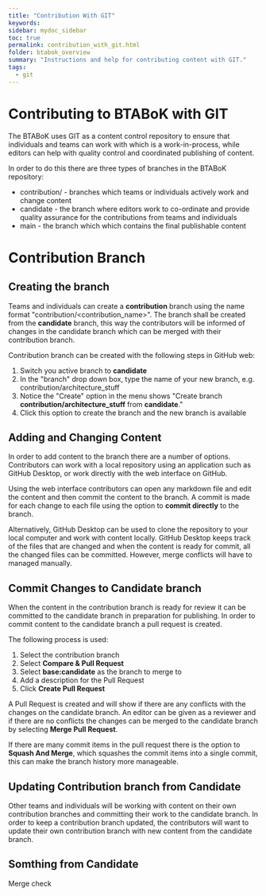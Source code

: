```yaml
---
title: "Contribution With GIT"
keywords: 
sidebar: mydoc_sidebar
toc: true
permalink: contribution_with_git.html
folder: btabok_overview
summary: "Instructions and help for contributing content with GIT."
tags: 
  - git
---
```


# Contributing to BTABoK with GIT

The BTABoK uses GIT as a content control repository to ensure that individuals and teams can work with which is a work-in-process, while editors can help with quality control and coordinated publishing of content.

In order to do this there are three types of branches in the BTABoK repository:

- contribution/<name> - branches which teams or individuals actively work and change content
- candidate - the branch where editors work to co-ordinate and provide quality assurance for the contributions from teams and individuals
- main - the branch which which contains the final publishable content



# Contribution Branch

## Creating the branch

Teams and individuals can create a **contribution** branch using the name format "contribution/<contribution_name>". The branch shall be created from the **candidate** branch, this way the contributors will be informed of changes in the candidate branch which can be merged with their contribution branch.

Contribution branch can be created with the following steps in GitHub web:

1. Switch you active branch to **candidate**
2. In the "branch" drop down box, type the name of your new branch, e.g. contribution/architecture_stuff
3. Notice the "Create" option in the menu shows "Create branch **contribution/architecture_stuff** from **candidate**."
4. Click this option to create the branch and the new branch is available

## Adding and Changing Content

In order to add content to the branch there are a number of options. Contributors can work with a local repository using an application such as GitHub Desktop, or work directly with the web interface on GitHub.

Using the web interface contributors can open any markdown file and edit the content and then commit the content to the branch. A commit is made for each change to each file using the option to **commit directly** to the branch.

Alternatively, GitHub Desktop can be used to clone the repository to your local computer and work with content locally. GitHub Desktop keeps track of the files that are changed and when the content is ready for commit, all the changed files can be committed. However, merge conflicts will have to managed manually.

## Commit Changes to Candidate branch

When the content in the contribution branch is ready for review it can be committed to the candidate branch in preparation for publishing. In order to commit content to the candidate branch a pull request is created.

The following process is used:

1. Select the contribution branch
2. Select **Compare & Pull Request**
3. Select **base:candidate** as the branch to merge to
4. Add a description for the Pull Request
5. Click **Create Pull Request**

A Pull Request is created and will show if there are any conflicts with the changes on the candidate branch. An editor can be given as a reviewer and if there are no conflicts the changes can be merged to the candidate branch by selecting **Merge Pull Request**.

If there are many commit items in the pull request there is the option to **Squash And Merge**, which squashes the commit items into a single commit, this can make the branch history more manageable.

## Updating Contribution branch from Candidate

Other teams and individuals will be working with content on their own contribution branches and committing their work to the candidate branch. In order to keep a contribution branch updated, the contributors will want to update their own contribution branch with new content from the candidate branch.

## Somthing from Candidate

Merge check







